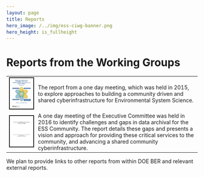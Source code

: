 ```yaml
---
layout: page
title: Reports
hero_image: /../img/ess-ciwg-banner.png
hero_height: is_fullheight
---
```


# Reports from the Working Groups

<table>
<tbody>
<tr>
<td>  <a href="/reports/ESSWG_WorkshopReport-final.pdf"><img width="400" src="/reports/ESSWG_WorkshopReport-cover.png " border=2></a></td>
<td valign="center">
The report from a one day meeting, which was held in 2015, to explore approaches to building a community driven and shared cyberinfrastructure for Environmental System Science.
</td>
</tr>
<tr>
<td>  <a href="/reports/Towards_a_Shared_ESS_Cyberinfrastructure-final.pdf"><img width="400" src="/reports/Towards_a_Shared_ESS_Cyberinfrastructure-cover.png" border=2></a></td>
<td valign="center"> 
A one day meeting of the Executive Committee was held in 2016 to identify challenges and gaps in data archival for the ESS Community.  The report details these gaps and presents a vision and approach for providing these critical services to the community, and advancing a shared community cyberinfrastructure.
</td>
</tr>
</tbody>
</table>

We plan to provide links to other reports from within DOE BER and relevant external reports.



